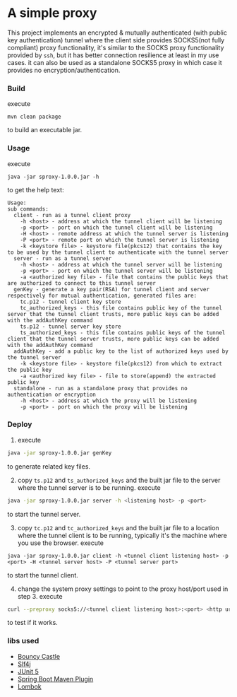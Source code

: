 # A simple proxy

This project implements an encrypted & mutually authenticated (with public key authentication) tunnel 
where the client side provides SOCKS5(not fully compliant) proxy functionality, 
it's similar to the SOCKS proxy functionality provided by `ssh`, but it has better connection resilience at least in my use cases. 
it can also be used as a standalone SOCKS5 proxy in which case it provides no encryption/authentication.

### Build

execute

    mvn clean package
    
to build an executable jar.

### Usage

execute
    
    java -jar sproxy-1.0.0.jar -h
    
to get the help text:

    Usage:                                                                                                                                                               
    sub commands:                                                                                                                                                        
      client - run as a tunnel client proxy                                                                                                                              
        -h <host> - address at which the tunnel client will be listening                                                                                                 
        -p <port> - port on which the tunnel client will be listening                                                                                                    
        -H <host> - remote address at which the tunnel server is listening                                                                                               
        -P <port> - remote port on which the tunnel server is listening                                                                                                  
        -k <keystore file> - keystore file(pkcs12) that contains the key to be used by the tunnel client to authenticate with the tunnel server                          
      server - run as a tunnel server                                                                                                                                    
        -h <host> - address at which the tunnel server will be listening                                                                                                 
        -p <port> - port on which the tunnel server will be listening                                                                                                    
        -a <authorized key file> - file that contains the public keys that are authorized to connect to this tunnel server                                               
      genKey - generate a key pair(RSA) for tunnel client and server respectively for mutual authentication, generated files are:                                        
        tc.p12 - tunnel client key store                                                                                                                                 
        tc_authorized_keys - this file contains public key of the tunnel server that the tunnel client trusts, more public keys can be added with the addAuthKey command 
        ts.p12 - tunnel server key store                                                                                                                                 
        ts_authorized_keys - this file contains public keys of the tunnel client that the tunnel server trusts, more public keys can be added with the addAuthKey command
      addAuthKey - add a public key to the list of authorized keys used by the tunnel server                                                                             
        -k <keystore file> - keystore file(pkcs12) from which to extract the public key                                                                                  
        -a <authorized key file> - file to store(append) the extracted public key                                                                                        
      standalone - run as a standalone proxy that provides no authentication or encryption                                                                               
        -h <host> - address at which the proxy will be listening                                                                                                         
        -p <port> - port on which the proxy will be listening                                                                                                            


### Deploy

1. execute

```bash
java -jar sproxy-1.0.0.jar genKey
```
to generate related key files.

2. copy `ts.p12` and `ts_authorized_keys` and the built jar file to the server where the tunnel server is to be running. execute

```bash
java -jar sproxy-1.0.0.jar server -h <listening host> -p <port>
```
to start the tunnel server.

3. copy `tc.p12` and `tc_authorized_keys` and the built jar file to a location where the tunnel client is to be running, typically it's the machine where you use the browser. execute

```
java -jar sproxy-1.0.0.jar client -h <tunnel client listening host> -p <port> -H <tunnel server host> -P <tunnel server port>
```
to start the tunnel client.

4. change the system proxy settings to point to the proxy host/port used in step 3. execute

```bash
curl --preproxy socks5://<tunnel client listening host>:<port> <http url to fetch>
```
to test if it works.

### libs used

* [Bouncy Castle](https://www.bouncycastle.org/)
* [Slf4j](https://www.slf4j.org/)
* [JUnit 5](https://junit.org/junit5/)
* [Spring Boot Maven Plugin](https://docs.spring.io/spring-boot/docs/3.0.x/maven-plugin/reference/htmlsingle/)
* [Lombok](https://projectlombok.org/)
